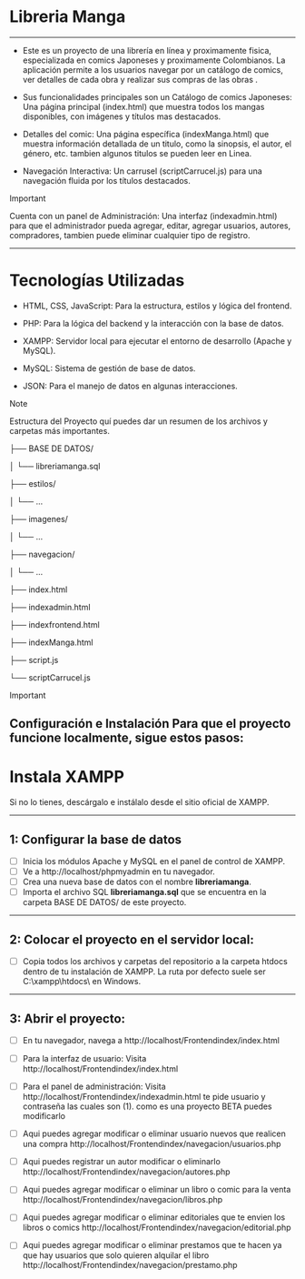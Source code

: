 # Libreria Manga
---------------------------------------------

- Este es un proyecto de una librería en línea y proximamente fisica, especializada en comics Japoneses y proximamente Colombianos. La aplicación permite a los usuarios navegar por un catálogo de comics, ver detalles de cada obra y realizar sus compras de las obras .

- Sus funcionalidades principales son un Catálogo de comics Japoneses: Una página principal (index.html) que muestra todos los mangas disponibles, con imágenes y títulos mas destacados.

- Detalles del comic: Una página específica (indexManga.html) que muestra información detallada de un titulo, como la sinopsis, el autor, el género, etc. tambien algunos titulos se pueden leer en Linea.

- Navegación Interactiva: Un carrusel (scriptCarrucel.js) para una navegación fluida por los títulos destacados.

> [!IMPORTANT]
> Cuenta con un panel de Administración: Una interfaz (indexadmin.html) para que el administrador pueda agregar, editar, agregar usuarios, autores, compradores, tambien puede eliminar cualquier tipo de registro.
---------------------------------------------

# Tecnologías Utilizadas
- HTML, CSS, JavaScript: Para la estructura, estilos y lógica del frontend.

- PHP: Para la lógica del backend y la interacción con la base de datos.

- XAMPP: Servidor local para ejecutar el entorno de desarrollo (Apache y MySQL).

- MySQL: Sistema de gestión de base de datos.

- JSON: Para el manejo de datos en algunas interacciones.

> [!NOTE]
> Estructura del Proyecto
> quí puedes dar un resumen de los archivos y carpetas más importantes.

├── BASE DE DATOS/

│   └── libreriamanga.sql

├── estilos/

│   └── ...                

├── imagenes/

│   └── ...                      

├── navegacion/

│   └── ...                      

├── index.html                  

├── indexadmin.html             

├── indexfrontend.html           

├── indexManga.html              

├── script.js                    

└── scriptCarrucel.js            

> [!IMPORTANT]
> ## Configuración e Instalación Para que el proyecto funcione localmente, sigue estos pasos:


# Instala XAMPP

Si no lo tienes, descárgalo e instálalo desde el sitio oficial de XAMPP.

---

## 1: Configurar la base de datos
- [ ] Inicia los módulos Apache y MySQL en el panel de control de XAMPP.
- [ ] Ve a http://localhost/phpmyadmin en tu navegador.
- [ ] Crea una nueva base de datos con el nombre **libreriamanga**.
- [ ] Importa el archivo SQL **libreriamanga.sql** que se encuentra en la carpeta BASE DE DATOS/ de este proyecto.
---

## 2: Colocar el proyecto en el servidor local:
- [ ] Copia todos los archivos y carpetas del repositorio a la carpeta htdocs dentro de tu instalación de XAMPP. La ruta por defecto suele ser C:\xampp\htdocs\ en Windows.
---

## 3: Abrir el proyecto:
- [ ] En tu navegador, navega a http://localhost/Frontendindex/index.html
- [ ] Para la interfaz de usuario: Visita http://localhost/Frontendindex/index.html
- [ ] Para el panel de administración: Visita http://localhost/Frontendindex/indexadmin.html te pide usuario y contraseña las cuales son (1). como es una proyecto BETA puedes modificarlo
- [ ] Aqui puedes agregar modificar o eliminar usuario nuevos que realicen una compra http://localhost/Frontendindex/navegacion/usuarios.php
- [ ] Aqui puedes registrar un autor modificar o eliminarlo http://localhost/Frontendindex/navegacion/autores.php
- [ ] Aqui puedes agregar modificar o eliminar un libro o comic para la venta http://localhost/Frontendindex/navegacion/libros.php
- [ ] Aqui puedes agregar modificar o eliminar editoriales que te envien los libros o comics http://localhost/Frontendindex/navegacion/editorial.php 
- [ ] Aqui puedes agregar modificar o eliminar prestamos que te hacen ya que hay usuarios que solo quieren alquilar el libro http://localhost/Frontendindex/navegacion/prestamo.php

